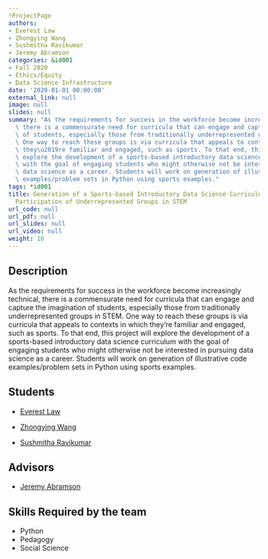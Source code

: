```yaml
---
!ProjectPage
authors:
- Everest Law
- Zhongying Wang
- Sushmitha Ravikumar
- Jeremy Abramson
categories: &id001
- Fall 2020
- Ethics/Equity
- Data Science Infrastructure
date: '2020-01-01 00:00:00'
external_link: null
image: null
slides: null
summary: "As the requirements for success in the workforce become increasingly technical,\
  \ there is a commensurate need for curricula that can engage and capture the imagination\
  \ of students, especially those from traditionally underrepresented groups in STEM.\
  \ One way to reach these groups is via curricula that appeals to contexts in which\
  \ they\u2019re familiar and engaged, such as sports. To that end, this project will\
  \ explore the development of a sports-based introductory data science curriculum\
  \ with the goal of engaging students who might otherwise not be interested in pursuing\
  \ data science as a career. Students will work on generation of illustrative code\
  \ examples/problem sets in Python using sports examples."
tags: *id001
title: Generation of a Sports-based Introductory Data Science Curriculum to Increase
  Participation of Underrepresented Groups in STEM
url_code: null
url_pdf: null
url_slides: null
url_video: null
weight: 10
---
```

## Description

As the requirements for success in the workforce become increasingly technical, there is a commensurate need for curricula that can engage and capture the imagination of students, especially those from traditionally underrepresented groups in STEM. One way to reach these groups is via curricula that appeals to contexts in which they’re familiar and engaged, such as sports. To that end, this project will explore the development of a sports-based introductory data science curriculum with the goal of engaging students who might otherwise not be interested in pursuing data science as a career. Students will work on generation of illustrative code examples/problem sets in Python using sports examples.





## Students

* [Everest Law](../../../author/everest-law)

* [Zhongying Wang](../../../author/zhongying-wang)

* [Sushmitha Ravikumar](../../../author/sushmitha-ravikumar)

## Advisors

* [Jeremy Abramson](../../../author/jeremy-abramson)

## Skills Required by the team


* Python
* Pedagogy
* Social Science